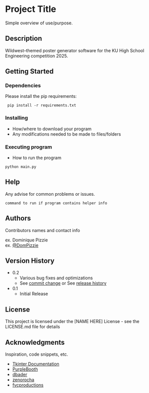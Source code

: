 
 
# Project Title
 
Simple overview of use/purpose.
 
## Description
 
Wildwest–themed poster generator software for the KU High School Engineering competition 2025. 
 
## Getting Started
 
### Dependencies
 
Please install the pip requirements:
 
```
 pip install -r requirements.txt
```

### Installing
 
* How/where to download your program
* Any modifications needed to be made to files/folders
 
### Executing program
 
* How to run the program

```
python main.py
```
 
## Help
 
Any advise for common problems or issues.
```
command to run if program contains helper info
```
 
## Authors
 
Contributors names and contact info
 
ex. Dominique Pizzie  
ex. [@DomPizzie](https://twitter.com/dompizzie)
 
## Version History
 
* 0.2
    * Various bug fixes and optimizations
    * See [commit change]() or See [release history]()
* 0.1
    * Initial Release
 
## License
 
This project is licensed under the [NAME HERE] License - see the LICENSE.md file for details
 
## Acknowledgments
 
Inspiration, code snippets, etc.
* [Tkinter Documentation](https://docs.python.org/3/library/tk.html)
* [PurpleBooth](https://gist.github.com/PurpleBooth/109311bb0361f32d87a2)
* [dbader](https://github.com/dbader/readme-template)
* [zenorocha](https://gist.github.com/zenorocha/4526327)
* [fvcproductions](https://gist.github.com/fvcproductions/1bfc2d4aecb01a834b46)
